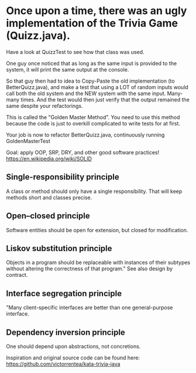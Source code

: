 # Once upon a time, there was an ugly implementation of the Trivia Game (Quizz.java).

Have a look at QuizzTest to see how that class was used.

One guy once noticed that as long as the same input is 
provided to the system, it will print the same output at the console. 

So that guy then had to idea to Copy-Paste the old implementation 
(to BetterQuizz.java), and make a test that using a LOT of random 
inputs would call both the old system and the NEW system with the same input.
Many-many times. And the test would then just verify that the output 
remained the same despite your refactorings.

This is called the "Golden Master Method". You need to use this method 
because the code is just to overkill complicated to write tests for at first. 

Your job is now to refactor BetterQuizz.java, continuously running GoldenMasterTest

Goal: apply OOP, SRP, DRY, and other good software practices! 
https://en.wikipedia.org/wiki/SOLID 

## Single-responsibility principle
A class or method should only have a single responsibility. That will keep methods short and classes precise.

## Open–closed principle
Software entities should be open for extension, but closed for modification.

## Liskov substitution principle
Objects in a program should be replaceable with instances of their subtypes without altering the correctness of that program." See also design by contract.

## Interface segregation principle
"Many client-specific interfaces are better than one general-purpose interface.

## Dependency inversion principle
One should depend upon abstractions, not concretions.

Inspiration and original source code can be found here: 
https://github.com/victorrentea/kata-trivia-java 